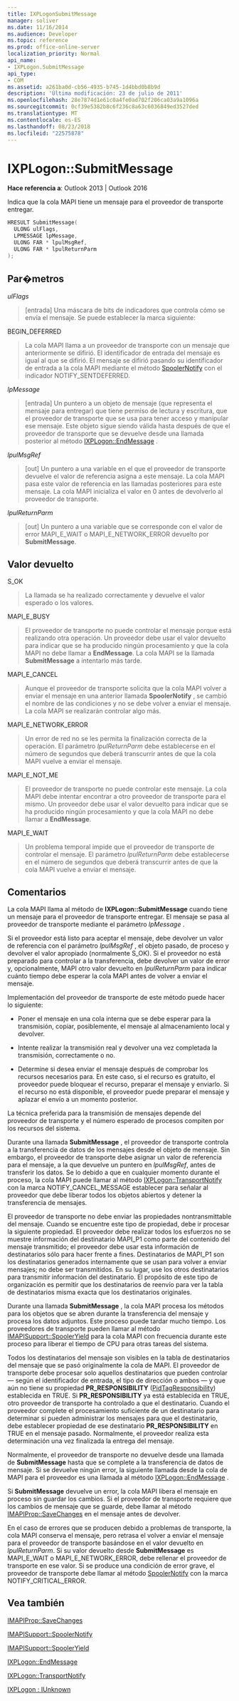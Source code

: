 ```yaml
---
title: IXPLogonSubmitMessage
manager: soliver
ms.date: 11/16/2014
ms.audience: Developer
ms.topic: reference
ms.prod: office-online-server
localization_priority: Normal
api_name:
- IXPLogon.SubmitMessage
api_type:
- COM
ms.assetid: a261ba0d-cb56-4935-b745-1d4bbd0b8b9d
description: 'Última modificación: 23 de julio de 2011'
ms.openlocfilehash: 28e7874d1e61c0a4fe0ad702f206ca03a9a1096a
ms.sourcegitcommit: 0cf39e5382b8c6f236c8a63c6036849ed3527ded
ms.translationtype: MT
ms.contentlocale: es-ES
ms.lasthandoff: 08/23/2018
ms.locfileid: "22575878"
---
```

# <a name="ixplogonsubmitmessage"></a>IXPLogon::SubmitMessage

  
  
**Hace referencia a**: Outlook 2013 | Outlook 2016 
  
Indica que la cola MAPI tiene un mensaje para el proveedor de transporte entregar.
  
```cpp
HRESULT SubmitMessage(
  ULONG ulFlags,
  LPMESSAGE lpMessage,
  ULONG FAR * lpulMsgRef,
  ULONG FAR * lpulReturnParm
);
```

## <a name="parameters"></a>Par�metros

 _ulFlags_
  
> [entrada] Una máscara de bits de indicadores que controla cómo se envía el mensaje. Se puede establecer la marca siguiente:
    
BEGIN_DEFERRED 
  
> La cola MAPI llama a un proveedor de transporte con un mensaje que anteriormente se difirió. El identificador de entrada del mensaje es igual al que se difirió. El mensaje se difirió pasando su identificador de entrada a la cola MAPI mediante el método [SpoolerNotify](imapisupport-spoolernotify.md) con el indicador NOTIFY_SENTDEFERRED. 
    
 _lpMessage_
  
> [entrada] Un puntero a un objeto de mensaje (que representa el mensaje para entregar) que tiene permiso de lectura y escritura, que el proveedor de transporte que se usa para tener acceso y manipular ese mensaje. Este objeto sigue siendo válida hasta después de que el proveedor de transporte que se devuelve desde una llamada posterior al método [IXPLogon::EndMessage](ixplogon-endmessage.md) . 
    
 _lpulMsgRef_
  
> [out] Un puntero a una variable en el que el proveedor de transporte devuelve el valor de referencia asigna a este mensaje. La cola MAPI pasa este valor de referencia en las llamadas posteriores para este mensaje. La cola MAPI inicializa el valor en 0 antes de devolverlo al proveedor de transporte.
    
 _lpulReturnParm_
  
> [out] Un puntero a una variable que se corresponde con el valor de error MAPI_E_WAIT o MAPI_E_NETWORK_ERROR devuelto por **SubmitMessage**.
    
## <a name="return-value"></a>Valor devuelto

S_OK 
  
> La llamada se ha realizado correctamente y devuelve el valor esperado o los valores.
    
MAPI_E_BUSY 
  
> El proveedor de transporte no puede controlar el mensaje porque está realizando otra operación. Un proveedor debe usar el valor devuelto para indicar que se ha producido ningún procesamiento y que la cola MAPI no debe llamar a **EndMessage**. La cola MAPI se la llamada **SubmitMessage** a intentarlo más tarde. 
    
MAPI_E_CANCEL 
  
> Aunque el proveedor de transporte solicita que la cola MAPI volver a enviar el mensaje en una anterior llamada **SpoolerNotify** , se cambió el nombre de las condiciones y no se debe volver a enviar el mensaje. La cola MAPI se realizarán controlar algo más. 
    
MAPI_E_NETWORK_ERROR 
  
> Un error de red no se les permita la finalización correcta de la operación. El parámetro _lpulReturnParm_ debe establecerse en el número de segundos que deberá transcurrir antes de que la cola MAPI vuelve a enviar el mensaje. 
    
MAPI_E_NOT_ME 
  
> El proveedor de transporte no puede controlar este mensaje. La cola MAPI debe intentar encontrar a otro proveedor de transporte para el mismo. Un proveedor debe usar el valor devuelto para indicar que se ha producido ningún procesamiento y que la cola MAPI no debe llamar a **EndMessage**.
    
MAPI_E_WAIT 
  
> Un problema temporal impide que el proveedor de transporte de controlar el mensaje. El parámetro _lpulReturnParm_ debe establecerse en el número de segundos que deberá transcurrir antes de que la cola MAPI vuelve a enviar el mensaje. 
    
## <a name="remarks"></a>Comentarios

La cola MAPI llama al método de **IXPLogon::SubmitMessage** cuando tiene un mensaje para el proveedor de transporte entregar. El mensaje se pasa al proveedor de transporte mediante el parámetro _lpMessage_ . 
  
Si el proveedor está listo para aceptar el mensaje, debe devolver un valor de referencia con el parámetro _lpulMsgRef_ , el objeto pasado, de proceso y devolver el valor apropiado (normalmente S_OK). Si el proveedor no está preparado para controlar a la transferencia, debe devolver un valor de error y, opcionalmente, MAPI otro valor devuelto en _lpulReturnParm_ para indicar cuánto tiempo debe esperar la cola MAPI antes de volver a enviar el mensaje. 
  
Implementación del proveedor de transporte de este método puede hacer lo siguiente:
  
- Poner el mensaje en una cola interna que se debe esperar para la transmisión, copiar, posiblemente, el mensaje al almacenamiento local y devolver.
    
- Intente realizar la transmisión real y devolver una vez completada la transmisión, correctamente o no.
    
- Determine si desea enviar el mensaje después de comprobar los recursos necesarios para. En este caso, si el recurso es gratuito, el proveedor puede bloquear el recurso, preparar el mensaje y enviarlo. Si el recurso no está disponible, el proveedor puede preparar el mensaje y aplazar el envío a un momento posterior.
    
La técnica preferida para la transmisión de mensajes depende del proveedor de transporte y el número esperado de procesos compiten por los recursos del sistema. 
  
Durante una llamada **SubmitMessage** , el proveedor de transporte controla a la transferencia de datos de los mensajes desde el objeto de mensaje. Sin embargo, el proveedor de transporte debe asignar un valor de referencia para el mensaje, a la que devuelve un puntero en _lpulMsgRef_, antes de transferir los datos. Se lo debido a que en cualquier momento durante el proceso, la cola MAPI puede llamar al método [IXPLogon::TransportNotify](ixplogon-transportnotify.md) con la marca NOTIFY_CANCEL_MESSAGE establecer para señalar al proveedor que debe liberar todos los objetos abiertos y detener la transferencia de mensajes. 
  
El proveedor de transporte no debe enviar las propiedades nontransmittable del mensaje. Cuando se encuentre este tipo de propiedad, debe ir procesar la siguiente propiedad. El proveedor debe realizar todos los esfuerzos no se muestre información del destinatario MAPI_P1 como parte del contenido del mensaje transmitido; el proveedor debe usar esta información de destinatarios sólo para hacer frente a fines. Destinatarios de MAPI_P1 son los destinatarios generados internamente que se usan para volver a enviar mensajes; no debe ser transmitidos. En su lugar, use los otros destinatarios para transmitir información del destinatario. El propósito de este tipo de organización es permitir que los destinatarios de reenvío para ver la tabla de destinatarios misma exacta que los destinatarios originales.
  
Durante una llamada **SubmitMessage** , la cola MAPI procesa los métodos para los objetos que se abren durante la transferencia del mensaje y procesa los datos adjuntos. Este proceso puede tardar mucho tiempo. Los proveedores de transporte pueden llamar al método [IMAPISupport::SpoolerYield](imapisupport-spooleryield.md) para la cola MAPI con frecuencia durante este proceso para liberar el tiempo de CPU para otras tareas del sistema. 
  
Todos los destinatarios del mensaje son visibles en la tabla de destinatarios del mensaje que se pasó originalmente la cola de MAPI. El proveedor de transporte debe procesar solo aquellos destinatarios que pueden controlar — según el identificador de entrada, el tipo de dirección o ambos — y que aún no tiene su propiedad **PR_RESPONSIBILITY** ([PidTagResponsibility](pidtagresponsibility-canonical-property.md)) establecida en TRUE. Si **PR_RESPONSIBILITY** ya está establecida en TRUE, otro proveedor de transporte ha controlado a que el destinatario. Cuando el proveedor complete el procesamiento suficiente de un destinatario para determinar si pueden administrar los mensajes para que el destinatario, debe establecer propiedad de ese destinatario **PR_RESPONSIBILITY** en TRUE en el mensaje pasado. Normalmente, el proveedor realiza esta determinación una vez finalizada la entrega del mensaje. 
  
Normalmente, el proveedor de transporte no devuelve desde una llamada de **SubmitMessage** hasta que se complete a la transferencia de datos de mensaje. Si se devuelve ningún error, la siguiente llamada desde la cola de MAPI para el proveedor es una llamada al método [IXPLogon::EndMessage](ixplogon-endmessage.md) . 
  
Si **SubmitMessage** devuelve un error, la cola MAPI libera el mensaje en proceso sin guardar los cambios. Si el proveedor de transporte requiere que los cambios de mensaje que se guarde, debe llamar al método [IMAPIProp::SaveChanges](imapiprop-savechanges.md) en el mensaje antes de devolver. 
  
En el caso de errores que se producen debido a problemas de transporte, la cola MAPI conserva el mensaje, pero retrasa el volver a enviar el mensaje para el proveedor de transporte basándose en el valor devuelto en _lpulReturnParm_. Si su valor devuelto desde **SubmitMessage** es MAPI_E_WAIT o MAPI_E_NETWORK_ERROR, debe rellenar el proveedor de transporte en ese valor. Si se produce una condición de error grave, el proveedor de transporte debe llamar al método [SpoolerNotify](imapisupport-spoolernotify.md) con la marca NOTIFY_CRITICAL_ERROR. 
  
## <a name="see-also"></a>Vea también



[IMAPIProp::SaveChanges](imapiprop-savechanges.md)
  
[IMAPISupport::SpoolerNotify](imapisupport-spoolernotify.md)
  
[IMAPISupport::SpoolerYield](imapisupport-spooleryield.md)
  
[IXPLogon::EndMessage](ixplogon-endmessage.md)
  
[IXPLogon::TransportNotify](ixplogon-transportnotify.md)
  
[IXPLogon : IUnknown](ixplogoniunknown.md)

